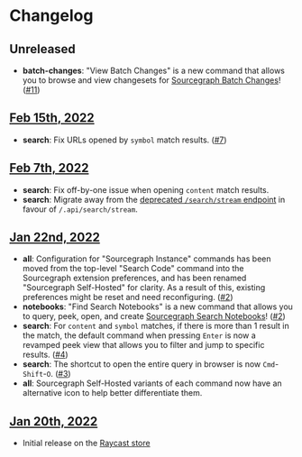 # Changelog

## Unreleased

- **batch-changes**: "View Batch Changes" is a new command that allows you to browse and view changesets for [Sourcegraph Batch Changes](https://about.sourcegraph.com/batch-changes)! ([#11](https://github.com/bobheadxi/raycast-sourcegraph/pull/11))

## [Feb 15th, 2022](https://github.com/raycast/extensions/pull/919)

- **search**: Fix URLs opened by `symbol` match results. ([#7](https://github.com/bobheadxi/raycast-sourcegraph/pull/7))

## [Feb 7th, 2022](https://github.com/raycast/extensions/pull/833)

- **search**: Fix off-by-one issue when opening `content` match results.
- **search**: Migrate away from the [deprecated `/search/stream` endpoint](https://about.sourcegraph.com/blog/release/3.36/) in favour of `/.api/search/stream`.

## [Jan 22nd, 2022](https://github.com/raycast/extensions/pull/729)

- **all**: Configuration for "Sourcegraph Instance" commands has been moved from the top-level "Search Code" command into the Sourcegraph extension preferences, and has been renamed "Sourcegraph Self-Hosted" for clarity. As a result of this, existing preferences might be reset and need reconfiguring. ([#2](https://github.com/bobheadxi/raycast-sourcegraph/pull/2))
- **notebooks**: "Find Search Notebooks" is a new command that allows you to query, peek, open, and create [Sourcegraph Search Notebooks](https://docs.sourcegraph.com/notebooks)! ([#2](https://github.com/bobheadxi/raycast-sourcegraph/pull/2))
- **search**: For `content` and `symbol` matches, if there is more than 1 result in the match, the default command when pressing `Enter` is now a revamped peek view that allows you to filter and jump to specific results. ([#4](https://github.com/bobheadxi/raycast-sourcegraph/pull/4))
- **search**: The shortcut to open the entire query in browser is now `Cmd`-`Shift`-`O`. ([#3](https://github.com/bobheadxi/raycast-sourcegraph/pull/3))
- **all**: Sourcegraph Self-Hosted variants of each command now have an alternative icon to help better differentiate them.

## [Jan 20th, 2022](https://github.com/raycast/extensions/pull/708)

- Initial release on the [Raycast store](https://www.raycast.com/bobheadxi/sourcegraph)
